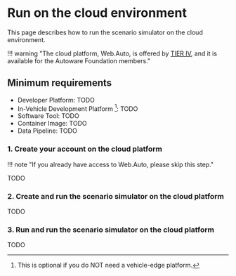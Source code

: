 # Run on the cloud environment

This page describes how to run the scenario simulator on the cloud environment.

!!! warning "The cloud platform, Web.Auto, is offered by [TIER IV](https://tier4.jp/en/), and it is available for the Autoware Foundation members."

## Minimum requirements

- Developer Platform: TODO
- In-Vehicle Development Platform [^1]: TODO
- Software Tool: TODO
- Container Image: TODO
- Data Pipeline: TODO

[^1]: This is optional if you do NOT need a vehicle-edge platform.

### 1. Create your account on the cloud platform

!!! note "If you already have access to Web.Auto, please skip this step."

TODO

### 2. Create and run the scenario simulator on the cloud platform

TODO

### 3. Run and run the scenario simulator on the cloud platform

TODO
